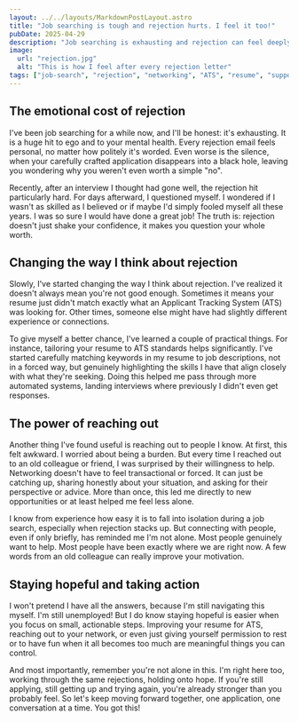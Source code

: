 ```yaml
---
layout: ../../layouts/MarkdownPostLayout.astro
title: "Job searching is tough and rejection hurts. I feel it too!"
pubDate: 2025-04-29
description: "Job searching is exhausting and rejection can feel deeply personal. Here’s how I handle rejection, what practical steps I take to improve my applications, and why you’re not alone in this."
image:
  url: "rejection.jpg"
  alt: "This is how I feel after every rejection letter"
tags: ["job-search", "rejection", "networking", "ATS", "resume", "support", "mental-health", "confidence", "career-growth", "resilience","interview"]
---
```


## The emotional cost of rejection

I've been job searching for a while now, and I'll be honest: it's exhausting. It is a huge hit to ego and to your mental health. Every rejection email feels personal, no matter how politely it's worded. Even worse is the silence, when your carefully crafted application disappears into a black hole, leaving you wondering why you weren't even worth a simple "no".

Recently, after an interview I thought had gone well, the rejection hit particularly hard. For days afterward, I questioned myself. I wondered if I wasn't as skilled as I believed or if maybe I'd simply fooled myself all these years. I was so sure I would have done a great job! The truth is: rejection doesn't just shake your confidence, it makes you question your whole worth.

## Changing the way I think about rejection

Slowly, I've started changing the way I think about rejection. I've realized it doesn't always mean you're not good enough. Sometimes it means your resume just didn't match exactly what an Applicant Tracking System (ATS) was looking for. Other times, someone else might have had slightly different experience or connections.

To give myself a better chance, I've learned a couple of practical things. For instance, tailoring your resume to ATS standards helps significantly. I've started carefully matching keywords in my resume to job descriptions, not in a forced way, but genuinely highlighting the skills I have that align closely with what they're seeking. Doing this helped me pass through more automated systems, landing interviews where previously I didn't even get responses.

## The power of reaching out

Another thing I've found useful is reaching out to people I know. At first, this felt awkward. I worried about being a burden. But every time I reached out to an old colleague or friend, I was surprised by their willingness to help. Networking doesn't have to feel transactional or forced. It can just be catching up, sharing honestly about your situation, and asking for their perspective or advice. More than once, this led me directly to new opportunities or at least helped me feel less alone. 

I know from experience how easy it is to fall into isolation during a job search, especially when rejection stacks up. But connecting with people, even if only briefly, has reminded me I'm not alone. Most people genuinely want to help. Most people have been exactly where we are right now. A few words from an old colleague can really improve your motivation. 

## Staying hopeful and taking action

I won't pretend I have all the answers, because I'm still navigating this myself. I'm still unemployed! But I do know staying hopeful is easier when you focus on small, actionable steps. Improving your resume for ATS, reaching out to your network, or even just giving yourself permission to rest or to have fun when it all becomes too much are meaningful things you can control.

And most importantly, remember you're not alone in this. I'm right here too, working through the same rejections, holding onto hope. If you're still applying, still getting up and trying again, you're already stronger than you probably feel. So let's keep moving forward together, one application, one conversation at a time. You got this!